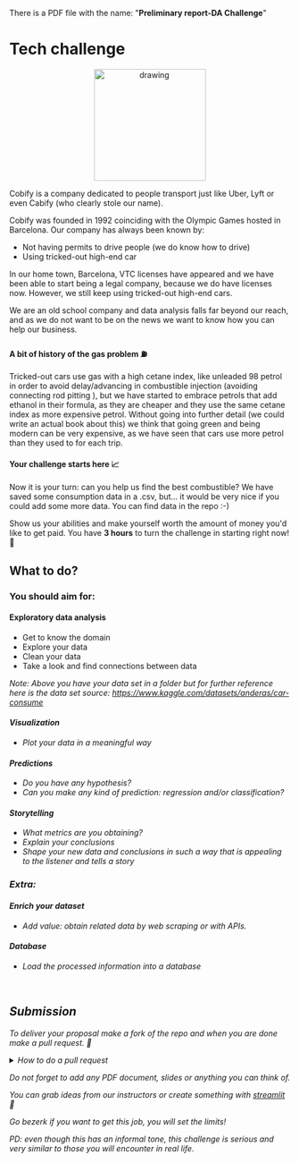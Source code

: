 There is a PDF file with the name: "**Preliminary report-DA Challenge**"

# Tech challenge

<p align="center"> 
<img src="https://kamisetas.com/image/bordados/Cobi-Barcelona-92-parche.gif" alt="drawing" width="200"/>
</p>

Cobify is a company dedicated to people transport just like Uber, Lyft or even Cabify (who clearly stole our name).

Cobify was founded in 1992 coinciding with the Olympic Games hosted in Barcelona. Our company has always been known by:

- Not having permits to drive people (we do know how to drive)
- Using tricked-out high-end car

In our home town, Barcelona, VTC licenses have appeared and we have been able to start being a legal company, because we do have licenses now. However, we still keep using tricked-out high-end cars.

We are an old school company and data analysis falls far beyond our reach, and as we do not want to be on the news we want to know how you can help our business.

#### A bit of history of the gas problem ⛽️

Tricked-out cars use gas with a high cetane index, like unleaded 98 petrol in order to avoid delay/advancing in combustible injection (avoiding connecting rod pitting ), but we have started to embrace petrols that add ethanol in their formula, as they are cheaper and they use the same cetane index as more expensive petrol. Without going into further detail (we could write an actual book about this) we think that going green and being modern can be very expensive, as we have seen that cars use more petrol than they used to for each trip.

#### Your challenge starts here 📈

Now it is your turn: can you help us find the best combustible?
We have saved some consumption data in a .csv, but… it would be very nice if you could add some more data. You can find data in the repo :-)

Show us your abilities and make yourself worth the amount of money you'd like to get paid. You have **3 hours** to turn the challenge in starting right now! 💸

## What to do?

### You should aim for:

#### Exploratory data analysis

- Get to know the domain
- Explore your data
- Clean your data
- Take a look and find connections between data

<i> Note: Above you have your data set in a folder but for further reference here is the data set source: https://www.kaggle.com/datasets/anderas/car-consume <i/>

#### Visualization

- Plot your data in a meaningful way

#### Predictions

- Do you have any hypothesis?
- Can you make any kind of prediction: regression and/or classification?

#### Storytelling

- What metrics are you obtaining?
- Explain your conclusions
- Shape your new data and conclusions in such a way that is appealing to the listener and tells a story


### Extra:
#### Enrich your dataset

- Add value: obtain related data by web scraping or with APIs.

#### Database

- Load the processed information into a database

<br>


## Submission

To deliver your proposal make a fork of the repo and when you are done make a pull request. 🤯

<details>
<summary>How to do a pull request</summary>
<ol>
    <li>Fork this repository</li>
    <li>Clone it</li>
    <li>Work on it</li>
    <li>Push the changes to your fork</li>
    <li>From your fork, click on Contribute</li>
    <li>Open pull request</li>
    <li>Name it:  [Name FamilyName] Tech challenge</li>
</ol>
</details>

Do not forget to add any PDF document, slides or anything you can think of.

You can grab ideas from our instructors or create something with [streamlit](https://www.streamlit.io/) 🚀

Go bezerk if you want to get this job, you will set the limits!

_PD: even though this has an informal tone, this challenge is serious and very similar to those you will encounter in real life._
